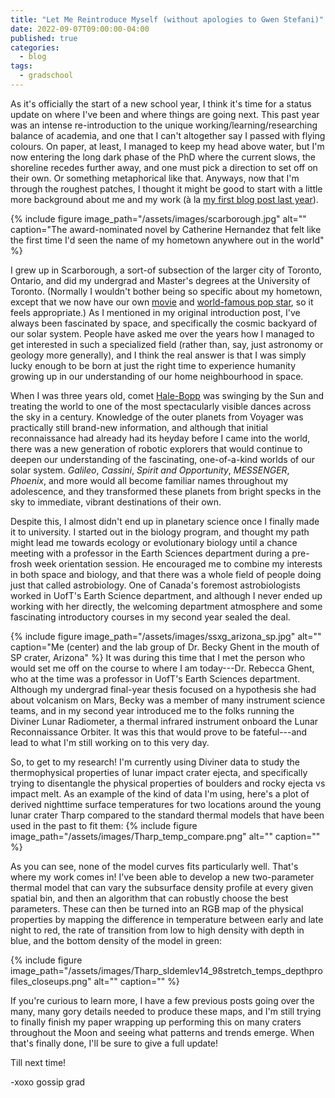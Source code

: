 ```yaml
---
title: "Let Me Reintroduce Myself (without apologies to Gwen Stefani)"
date: 2022-09-07T09:00:00-04:00
published: true
categories:
  - blog
tags:
  - gradschool
---
```


As it's officially the start of a new school year, I think it's time for a status update on where I've been and where things are going next. This past year was an intense re-introduction to the unique working/learning/researching balance of academia, and one that I can't altogether say I passed with flying colours. On paper, at least, I managed to keep my head above water, but I'm now entering the long dark phase of the PhD where the current slows, the shoreline recedes further away, and one must pick a direction to set off on their own. Or something metaphorical like that. Anyways, now that I'm through the roughest patches, I thought it might be good to start with a little more background about me and my work (à la [my first blog post last year](https://medium.com/@cailingallinger/hello-world-b2ad230134f1)).

{% include figure image_path="/assets/images/scarborough.jpg" alt="" caption="The award-nominated novel by Catherine Hernandez that felt like the first time I'd seen the name of my hometown anywhere out in the world" %}

I grew up in Scarborough, a sort-of subsection of the larger city of Toronto, Ontario, and did my undergrad and Master's degrees at the University of Toronto. (Normally I wouldn't bother being so specific about my hometown, except that we now have our own [movie](https://en.wikipedia.org/wiki/Scarborough_(2021_film)) and [world-famous pop star](https://www.theweeknd.com/), so it feels appropriate.) As I mentioned in my original introduction post, I've always been fascinated by space, and specifically the cosmic backyard of our solar system. People have asked me over the years how I managed to get interested in such a specialized field (rather than, say, just astronomy or geology more generally), and I think the real answer is that I was simply lucky enough to be born at just the right time to experience humanity growing up in our understanding of our home neighbourhood in space.

When I was three years old, comet [Hale-Bopp](https://en.wikipedia.org/wiki/Comet_Hale%E2%80%93Bopp) was swinging by the Sun and treating the world to one of the most spectacularly visible dances across the sky in a century. Knowledge of the outer planets from Voyager was practically still brand-new information, and although that initial reconnaissance had already had its heyday before I came into the world, there was a new generation of robotic explorers that would continue to deepen our understanding of the fascinating, one-of-a-kind worlds of our solar system. _Galileo_, _Cassini_, _Spirit and Opportunity_, _MESSENGER_, _Phoenix_, and more would all become familiar names throughout my adolescence, and they transformed these planets from bright specks in the sky to immediate, vibrant destinations of their own.

Despite this, I almost didn't end up in planetary science once I finally made it to university. I started out in the biology program, and thought my path might lead me towards ecology or evolutionary biology until a chance meeting with a professor in the Earth Sciences department during a pre-frosh week orientation session. He encouraged me to combine my interests in both space and biology, and that there was a whole field of people doing just that called astrobiology. One of Canada's foremost astrobiologists worked in UofT's Earth Science department, and although I never ended up working with her directly, the welcoming department atmosphere and some fascinating introductory courses in my second year sealed the deal.

{% include figure image_path="/assets/images/ssxg_arizona_sp.jpg" alt="" caption="Me (center) and the lab group of Dr. Becky Ghent in the mouth of SP crater, Arizona" %}
It was during this time that I met the person who would set me off on the course to where I am today---Dr. Rebecca Ghent, who at the time was a professor in UofT's Earth Sciences department. Although my undergrad final-year thesis focused on a hypothesis she had about volcanism on Mars, Becky was a member of many instrument science teams, and in my second year introduced me to the folks running the Diviner Lunar Radiometer, a thermal infrared instrument onboard the Lunar Reconnaissance Orbiter. It was this that would prove to be fateful---and lead to what I'm still working on to this very day.

So, to get to my research! I'm currently using Diviner data to study the thermophysical properties of lunar impact crater ejecta, and specifically trying to disentangle the physical properties of boulders and rocky ejecta vs impact melt. As an example of the kind of data I'm using, here's a plot of derived nighttime surface temperatures for two locations around the young lunar crater Tharp compared to the standard thermal models that have been used in the past to fit them:
{% include figure image_path="/assets/images/Tharp_temp_compare.png" alt="" caption="" %}

As you can see, none of the model curves fits particularly well. That's where my work comes in! I've been able to develop a new two-parameter thermal model that can vary the subsurface density profile at every given spatial bin, and then an algorithm that can robustly choose the best parameters. These can then be turned into an RGB map of the physical properties by mapping the difference in temperature between early and late night to red, the rate of transition from low to high density with depth in blue, and the bottom density of the model in green:

{% include figure image_path="/assets/images/Tharp_sldemlev14_98stretch_temps_depthprofiles_closeups.png" alt="" caption="" %}

If you're curious to learn more, I have a few previous posts going over the many, many gory details needed to produce these maps, and I'm still trying to finally finish my paper wrapping up performing this on many craters throughout the Moon and seeing what patterns and trends emerge. When that's finally done, I'll be sure to give a full update!

Till next time!

-xoxo gossip grad



